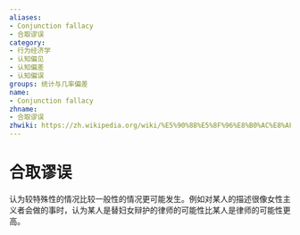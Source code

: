 ```yaml
---
aliases:
- Conjunction fallacy
- 合取谬误
category:
- 行为经济学
- 认知偏见
- 认知偏差
- 认知偏误
groups: 统计与几率偏差
name:
- Conjunction fallacy
zhname:
- 合取谬误
zhwiki: https://zh.wikipedia.org/wiki/%E5%90%88%E5%8F%96%E8%B0%AC%E8%AF%AF
---
```


# 合取谬误

认为较特殊性的情况比较一般性的情况更可能发生。例如对某人的描述很像女性主义者会做的事时，认为某人是替妇女辩护的律师的可能性比某人是律师的可能性更高。
